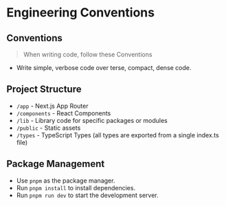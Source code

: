# Engineering Conventions

## Conventions

> When writing code, follow these Conventions

- Write simple, verbose code over terse, compact, dense code.

## Project Structure

- `/app` - Next.js App Router
- `/components` - React Components
- `/lib` - Library code for specific packages or modules
- `/public` - Static assets
- `/types` - TypeScript Types (all types are exported from a single index.ts file)

## Package Management

- Use `pnpm` as the package manager.
- Run `pnpm install` to install dependencies.
- Run `pnpm run dev` to start the development server.
